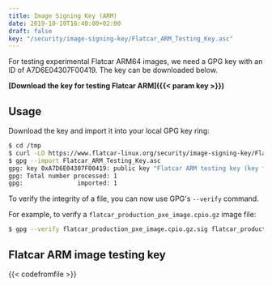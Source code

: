 ```yaml
---
title: Image Signing Key (ARM)
date: 2019-10-10T16:40:00+02:00
draft: false
key: "/security/image-signing-key/Flatcar_ARM_Testing_Key.asc"
---
```


For testing experimental Flatcar ARM64 images, we need a GPG key with an ID of A7D6E04307F00419. The key can be downloaded below.

**[Download the key for testing Flatcar ARM]({{< param key >}})**

## Usage

Download the key and import it into your local GPG key ring:

``` bash
$ cd /tmp
$ curl -LO https://www.flatcar-linux.org/security/image-signing-key/Flatcar_ARM_Testing_Key.asc
$ gpg --import Flatcar_ARM_Testing_Key.asc
gpg: key 0xA7D6E04307F00419: public key "Flatcar ARM testing key (key for testing experimental Flatcar ARM images) <buildbot@flatcar-linux.org>"
gpg: Total number processed: 1
gpg:               imported: 1
```

To verify the integrity of a file, you can now use GPG's `--verify` command.

For example, to verify a `flatcar_production_pxe_image.cpio.gz` image file:

``` bash
$ gpg --verify flatcar_production_pxe_image.cpio.gz.sig flatcar_production_pxe_image.cpio.gz
```

## Flatcar ARM image testing key

{{< codefromfile >}}